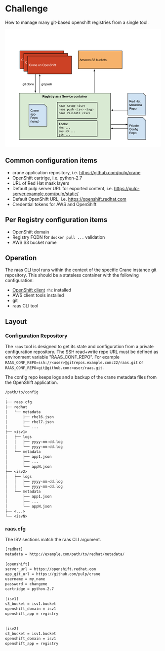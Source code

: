 # Challenge
How to manage many git-based openshift registries from a single tool.

![Alt text](images/raas_design.png "Registry as a Service design")

## Common configuration items
* crane application repository, i.e. https://github.com/pulp/crane
* OpenShift cartrige, i.e. python-2.7
* URL of Red Hat mask layers
* Default pulp server URL for exported content, i.e. https://pulp-server.example.com/pulp/static/
* Default OpenShift URL, i.e. https://openshift.redhat.com
* Credential tokens for AWS and OpenShift

## Per Registry configuration items
* OpenShift domain
* Registry FQDN for `docker pull ...` validation
* AWS S3 bucket name

## Operation
The raas CLI tool runs within the context of the specific Crane instance git repository. This should be a stateless container with the following configuration:

* [OpenShift client](https://access.redhat.com/documentation/en-US/OpenShift_Online/2.0/html-single/Client_Tools_Installation_Guide/index.html#sect-Installing_Client_Tools) `rhc` installed
* AWS client tools installed
* git
* raas CLI tool

## Layout

### Configuration Repository

The `raas` tool is designed to get its state and configuration from a private configuration repository. The SSH read+write repo URL must be defined as environment variable "RAAS_CONF_REPO". For example `RAAS_CONF_REPO=ssh://<user>@gitrepos.example.com:22/raas.git` or `RAAS_CONF_REPO=git@github.com:<user/raas.git`.

The config repo keeps logs and a backup of the crane metadata files from the OpenShift application.

```
/path/to/config
.
├── raas.cfg
├── redhat
│   └── metadata
│       ├── rhel6.json
│       ├── rhel7.json
│       └── ...
├── <isv1>
│   ├── logs
│   │   ├── yyyy-mm-dd.log
│   │   └── yyyy-mm-dd.log
│   └── metadata
│       ├── app1.json
│       ├── ...
│       └── appN.json
├── <isv2>
│   ├── logs
│   │   ├── yyyy-mm-dd.log
│   │   └── yyyy-mm-dd.log
│   └── metadata
│       ├── app1.json
│       ├── ...
│       └── appN.json
├── <...>
└── <isvN>
```

### raas.cfg

The ISV sections match the raas CLI argument.

```
[redhat]
metadata = http://example.com/path/to/redhat/metadata/

[openshift]
server_url = https://openshift.redhat.com
app_git_url = https://github.com/pulp/crane
username = my_name
password = changeme
cartridge = python-2.7

[isv1]
s3_bucket = isv1.bucket
openshift_domain = isv1
openshift_app = registry


[isv2]
s3_bucket = isv1.bucket
openshift_domain = isv1
openshift_app = registry

```
